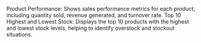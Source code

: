 Product Performance: Shows sales performance metrics for each product, including quantity sold, revenue generated, and turnover rate. Top 10 Highest and Lowest Stock: Displays the top 10 products with the highest and lowest stock levels, helping to identify overstock and stockout situations.
